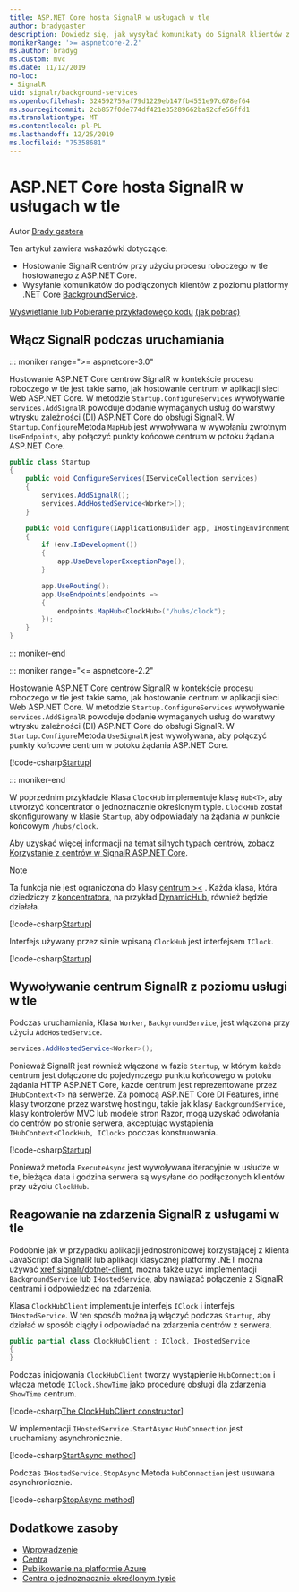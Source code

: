 ```yaml
---
title: ASP.NET Core hosta SignalR w usługach w tle
author: bradygaster
description: Dowiedz się, jak wysyłać komunikaty do SignalR klientów z klas programu .NET Core BackgroundService.
monikerRange: '>= aspnetcore-2.2'
ms.author: bradyg
ms.custom: mvc
ms.date: 11/12/2019
no-loc:
- SignalR
uid: signalr/background-services
ms.openlocfilehash: 324592759af79d1229eb147fb4551e97c678ef64
ms.sourcegitcommit: 2cb857f0de774df421e35289662ba92cfe56ffd1
ms.translationtype: MT
ms.contentlocale: pl-PL
ms.lasthandoff: 12/25/2019
ms.locfileid: "75358681"
---
```

# <a name="host-aspnet-core-opno-locsignalr-in-background-services"></a>ASP.NET Core hosta SignalR w usługach w tle

Autor [Brady gastera](https://twitter.com/bradygaster)

Ten artykuł zawiera wskazówki dotyczące:

* Hostowanie SignalR centrów przy użyciu procesu roboczego w tle hostowanego z ASP.NET Core.
* Wysyłanie komunikatów do podłączonych klientów z poziomu platformy .NET Core [BackgroundService](xref:Microsoft.Extensions.Hosting.BackgroundService).

[Wyświetlanie lub Pobieranie przykładowego kodu](https://github.com/aspnet/AspNetCore.Docs/tree/master/aspnetcore/signalr/background-service/sample/) [(jak pobrać)](xref:index#how-to-download-a-sample)

## <a name="enable-opno-locsignalr-in-startup"></a>Włącz SignalR podczas uruchamiania

::: moniker range=">= aspnetcore-3.0"

Hostowanie ASP.NET Core centrów SignalR w kontekście procesu roboczego w tle jest takie samo, jak hostowanie centrum w aplikacji sieci Web ASP.NET Core. W metodzie `Startup.ConfigureServices` wywoływanie `services.AddSignalR` powoduje dodanie wymaganych usług do warstwy wtrysku zależności (DI) ASP.NET Core do obsługi SignalR. W `Startup.Configure`Metoda `MapHub` jest wywoływana w wywołaniu zwrotnym `UseEndpoints`, aby połączyć punkty końcowe centrum w potoku żądania ASP.NET Core.

```csharp
public class Startup
{
    public void ConfigureServices(IServiceCollection services)
    {
        services.AddSignalR();
        services.AddHostedService<Worker>();
    }

    public void Configure(IApplicationBuilder app, IHostingEnvironment env)
    {
        if (env.IsDevelopment())
        {
            app.UseDeveloperExceptionPage();
        }

        app.UseRouting();
        app.UseEndpoints(endpoints =>
        {
            endpoints.MapHub<ClockHub>("/hubs/clock");
        });
    }
}
```

::: moniker-end

::: moniker range="<= aspnetcore-2.2"

Hostowanie ASP.NET Core centrów SignalR w kontekście procesu roboczego w tle jest takie samo, jak hostowanie centrum w aplikacji sieci Web ASP.NET Core. W metodzie `Startup.ConfigureServices` wywoływanie `services.AddSignalR` powoduje dodanie wymaganych usług do warstwy wtrysku zależności (DI) ASP.NET Core do obsługi SignalR. W `Startup.Configure`Metoda `UseSignalR` jest wywoływana, aby połączyć punkty końcowe centrum w potoku żądania ASP.NET Core.

[!code-csharp[Startup](background-service/sample/Server/Startup.cs?name=Startup)]

::: moniker-end

W poprzednim przykładzie Klasa `ClockHub` implementuje klasę `Hub<T>`, aby utworzyć koncentrator o jednoznacznie określonym typie. `ClockHub` został skonfigurowany w klasie `Startup`, aby odpowiadały na żądania w punkcie końcowym `/hubs/clock`.

Aby uzyskać więcej informacji na temat silnych typach centrów, zobacz [Korzystanie z centrów w SignalR ASP.NET Core](xref:signalr/hubs#strongly-typed-hubs).

> [!NOTE]
> Ta funkcja nie jest ograniczona do klasy [centrum >\<](xref:Microsoft.AspNetCore.SignalR.Hub`1) . Każda klasa, która dziedziczy z [koncentratora](xref:Microsoft.AspNetCore.SignalR.Hub), na przykład [DynamicHub](xref:Microsoft.AspNetCore.SignalR.DynamicHub), również będzie działała.

[!code-csharp[Startup](background-service/sample/Server/ClockHub.cs?name=ClockHub)]

Interfejs używany przez silnie wpisaną `ClockHub` jest interfejsem `IClock`.

[!code-csharp[Startup](background-service/sample/HubServiceInterfaces/IClock.cs?name=IClock)]

## <a name="call-a-opno-locsignalr-hub-from-a-background-service"></a>Wywoływanie centrum SignalR z poziomu usługi w tle

Podczas uruchamiania, Klasa `Worker`, `BackgroundService`, jest włączona przy użyciu `AddHostedService`.

```csharp
services.AddHostedService<Worker>();
```

Ponieważ SignalR jest również włączona w fazie `Startup`, w którym każde centrum jest dołączone do pojedynczego punktu końcowego w potoku żądania HTTP ASP.NET Core, każde centrum jest reprezentowane przez `IHubContext<T>` na serwerze. Za pomocą ASP.NET Core DI Features, inne klasy tworzone przez warstwę hostingu, takie jak klasy `BackgroundService`, klasy kontrolerów MVC lub modele stron Razor, mogą uzyskać odwołania do centrów po stronie serwera, akceptując wystąpienia `IHubContext<ClockHub, IClock>` podczas konstruowania.

[!code-csharp[Startup](background-service/sample/Server/Worker.cs?name=Worker)]

Ponieważ metoda `ExecuteAsync` jest wywoływana iteracyjnie w usłudze w tle, bieżąca data i godzina serwera są wysyłane do podłączonych klientów przy użyciu `ClockHub`.

## <a name="react-to-opno-locsignalr-events-with-background-services"></a>Reagowanie na zdarzenia SignalR z usługami w tle

Podobnie jak w przypadku aplikacji jednostronicowej korzystającej z klienta JavaScript dla SignalR lub aplikacji klasycznej platformy .NET można używać <xref:signalr/dotnet-client>, można także użyć implementacji `BackgroundService` lub `IHostedService`, aby nawiązać połączenie z SignalR centrami i odpowiedzieć na zdarzenia.

Klasa `ClockHubClient` implementuje interfejs `IClock` i interfejs `IHostedService`. W ten sposób można ją włączyć podczas `Startup`, aby działać w sposób ciągły i odpowiadać na zdarzenia centrów z serwera.

```csharp
public partial class ClockHubClient : IClock, IHostedService
{
}
```

Podczas inicjowania `ClockHubClient` tworzy wystąpienie `HubConnection` i włącza metodę `IClock.ShowTime` jako procedurę obsługi dla zdarzenia `ShowTime` centrum.

[!code-csharp[The ClockHubClient constructor](background-service/sample/Clients.ConsoleTwo/ClockHubClient.cs?name=ClockHubClientCtor)]

W implementacji `IHostedService.StartAsync` `HubConnection` jest uruchamiany asynchronicznie.

[!code-csharp[StartAsync method](background-service/sample/Clients.ConsoleTwo/ClockHubClient.cs?name=StartAsync)]

Podczas `IHostedService.StopAsync` Metoda `HubConnection` jest usuwana asynchronicznie.

[!code-csharp[StopAsync method](background-service/sample/Clients.ConsoleTwo/ClockHubClient.cs?name=StopAsync)]

## <a name="additional-resources"></a>Dodatkowe zasoby

* [Wprowadzenie](xref:tutorials/signalr)
* [Centra](xref:signalr/hubs)
* [Publikowanie na platformie Azure](xref:signalr/publish-to-azure-web-app)
* [Centra o jednoznacznie określonym typie](xref:signalr/hubs#strongly-typed-hubs)
